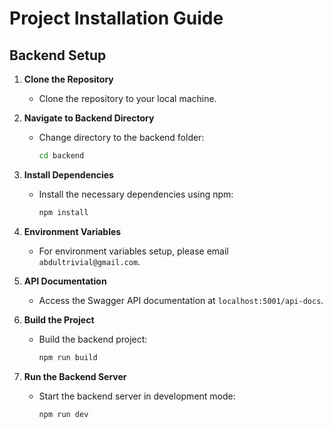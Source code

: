 
# Project Installation Guide

## Backend Setup

1. **Clone the Repository**
   - Clone the repository to your local machine.

2. **Navigate to Backend Directory**
   - Change directory to the backend folder:
     ```bash
     cd backend
     ```

3. **Install Dependencies**
   - Install the necessary dependencies using npm:
     ```bash
     npm install
     ```

4. **Environment Variables**
   - For environment variables setup, please email `abdultrivial@gmail.com`.

5. **API Documentation**
   - Access the Swagger API documentation at `localhost:5001/api-docs`.

6. **Build the Project**
   - Build the backend project:
     ```bash
     npm run build
     ```

7. **Run the Backend Server**
   - Start the backend server in development mode:
     ```bash
     npm run dev
     ```
